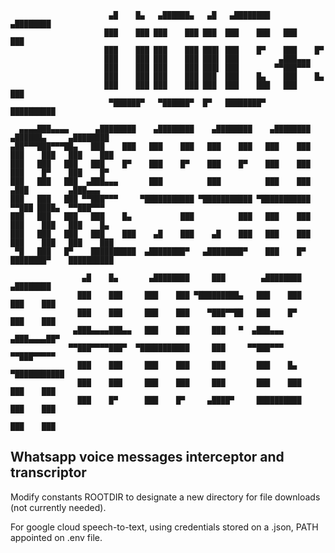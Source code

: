                           ▄█    █▄   ▄██████▄   ▄█   ▄████████    ▄████████
                         ███    ███ ███    ███ ███  ███    ███   ███    ███
                         ███    ███ ███    ███ ███▌ ███    █▀    ███    █▀
                         ███    ███ ███    ███ ███▌ ███         ▄███▄▄▄
                         ███    ███ ███    ███ ███▌ ███        ▀▀███▀▀▀
                         ███    ███ ███    ███ ███  ███    █▄    ███    █▄
                         ███    ███ ███    ███ ███  ███    ███   ███    ███
                          ▀██████▀   ▀██████▀  █▀   ████████▀    ██████████

      ▄▄▄▄███▄▄▄▄      ▄████████    ▄████████    ▄████████    ▄████████    ▄██████▄     ▄████████
    ▄██▀▀▀███▀▀▀██▄   ███    ███   ███    ███   ███    ███   ███    ███   ███    ███   ███    ███
    ███   ███   ███   ███    █▀    ███    █▀    ███    █▀    ███    ███   ███    █▀    ███    █▀  
    ███   ███   ███  ▄███▄▄▄       ███          ███          ███    ███  ▄███         ▄███▄▄▄     
    ███   ███   ███ ▀▀███▀▀▀     ▀███████████ ▀███████████ ▀███████████ ▀▀███ ████▄  ▀▀███▀▀▀     
    ███   ███   ███   ███    █▄           ███          ███   ███    ███   ███    ███   ███    █▄  
    ███   ███   ███   ███    ███    ▄█    ███    ▄█    ███   ███    ███   ███    ███   ███    ███ 
     ▀█   ███   █▀    ██████████  ▄████████▀   ▄████████▀    ███    █▀    ████████▀    ██████████ 

                    ▄█    █▄       ▄████████     ███        ▄████████    ▄████████             
                   ███    ███     ███    ███ ▀█████████▄   ███    ███   ███    ███             
                   ███    ███     ███    ███    ▀███▀▀██   ███    █▀    ███    ███             
                  ▄███▄▄▄▄███▄▄   ███    ███     ███   ▀  ▄███▄▄▄      ▄███▄▄▄▄██▀             
                 ▀▀███▀▀▀▀███▀  ▀███████████     ███     ▀▀███▀▀▀     ▀▀███▀▀▀▀▀               
                   ███    ███     ███    ███     ███       ███    █▄  ▀███████████             
                   ███    ███     ███    ███     ███       ███    ███   ███    ███             
                   ███    █▀      ███    █▀     ▄████▀     ██████████   ███    ███             
                                                                        ███    ███

## Whatsapp voice messages interceptor and transcriptor

Modify constants ROOTDIR to designate a new directory for file downloads (not currently needed).

For google cloud speech-to-text, using credentials stored on a .json, PATH appointed on .env file.